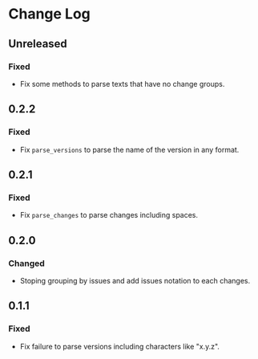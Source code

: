 # Change Log

## Unreleased

### Fixed
* Fix some methods to parse texts that have no change groups. 

## 0.2.2

### Fixed
* Fix `parse_versions` to parse the name of the version in any format.

## 0.2.1

### Fixed
* Fix `parse_changes` to parse changes including spaces.

## 0.2.0

### Changed
* Stoping grouping by issues and add issues notation to each changes.

## 0.1.1

### Fixed
* Fix failure to parse versions including characters like "x.y.z".
